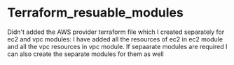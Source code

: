 # Terraform_resuable_modules

Didn't added the AWS provider terraform file which I created separately
for ec2 and vpc modules: I have added all the resources of ec2 in ec2 module and all the vpc resources in vpc module.
If sepaarate modules are required I can also create the separate modules for them as well
